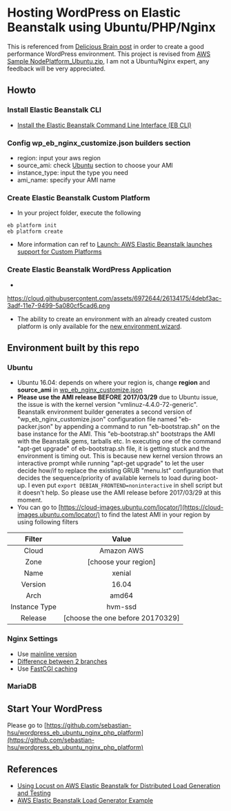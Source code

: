 # Hosting WordPress on Elastic Beanstalk using Ubuntu/PHP/Nginx

This is referenced from [Delicious Brain post](https://deliciousbrains.com/hosting-wordpress-2017-update/) in order to create a good performance WordPress environment. 
This project is revised from [AWS Sample NodePlatform_Ubuntu.zip](http://docs.aws.amazon.com/elasticbeanstalk/latest/dg/custom-platforms.html#custom-platforms-sample), I am not a Ubuntu/Nginx expert, any feedback will be very appreciated.

## Howto

### Install Elastic Beanstalk CLI
- [Install the Elastic Beanstalk Command Line Interface (EB CLI)](http://docs.aws.amazon.com/elasticbeanstalk/latest/dg/eb-cli3-install.html)

### Config wp_eb_nginx_customize.json **builders** section
- region: input your aws region
- source_ami: check [Ubuntu](#Ubuntu) section to choose your AMI 
- instance_type: input the type you need
- ami_name: specify your AMI name

### Create Elastic Beanstalk Custom Platform
- In your project folder, execute the following
```
eb platform init
eb platform create
```
- More information can ref to [Launch: AWS Elastic Beanstalk launches support for Custom Platforms](https://aws.amazon.com/blogs/aws/launch-aws-elastic-beanstalk-launches-support-for-custom-platforms/)

### Create Elastic Beanstalk WordPress Application
- 
https://cloud.githubusercontent.com/assets/6972644/26134175/4debf3ac-3adf-11e7-9499-5a080cf5cad6.png
- The ability to create an environment with an already created custom platform is only available for the [new environment wizard](http://docs.aws.amazon.com/elasticbeanstalk/latest/dg/environments-create-wizard.html).

## Environment built by this repo

### Ubuntu<a name="Ubuntu"></a>
- Ubuntu 16.04: depends on where your region is, change **region** and **source_ami** in [wp_eb_nginx_customize.json](wp_eb_nginx_customize.json)
- **Please use the AMI release BEFORE 2017/03/29** due to Ubuntu issue,  the issue is with the kernel version "vmlinuz-4.4.0-72-generic".
Beanstalk environment builder generates a second version of "wp_eb_nginx_customize.json" configuration file named "eb-packer.json" by appending a command to run "eb-bootstrap.sh" on the base instance for the AMI. 
This "eb-bootstrap.sh" bootstraps the AMI with the Beanstalk gems, tarballs etc. 
In executing one of the command "apt-get upgrade" of eb-bootstrap.sh file, it is getting stuck and the environment is timing out. 
This is because new kernel version throws an interactive prompt while running "apt-get upgrade" to let the user decide how/if to replace the existing GRUB "menu.lst" configuration that decides the sequence/priority of available kernels to load during boot-up. 
I even put `export DEBIAN_FRONTEND=noninteractive` in shell script but it doesn't help.
So please use the AMI release before 2017/03/29 at this moment.
- You can go to [https://cloud-images.ubuntu.com/locator/](https://cloud-images.ubuntu.com/locator/) to find the latest AMI in your region by using following filters

|Filter|Value|
|:---:|:---:|
|Cloud|Amazon AWS|
|Zone|[choose your region]|
|Name|xenial|
|Version|16.04|
|Arch|amd64|
|Instance Type|hvm-ssd|
|Release|[choose the one before 20170329]|

### Nginx Settings
- Use [mainline version](https://deliciousbrains.com/hosting-wordpress-yourself-nginx-php-mysql/)
- [Difference between 2 branches](https://www.nginx.com/blog/nginx-1-6-1-7-released/)
- Use [FastCGI caching](https://deliciousbrains.com/hosting-wordpress-yourself-server-monitoring-caching/#page-cache)

### MariaDB

## Start Your WordPress
Please go to [https://github.com/sebastian-hsu/wordpress_eb_ubuntu_nginx_php_platform](https://github.com/sebastian-hsu/wordpress_eb_ubuntu_nginx_php_platform)

## References
- [Using Locust on AWS Elastic Beanstalk for Distributed Load Generation and Testing](https://aws.amazon.com/blogs/devops/using-locust-on-aws-elastic-beanstalk-for-distributed-load-generation-and-testing/)
- [AWS Elastic Beanstalk Load Generator Example](https://github.com/awslabs/eb-locustio-sample)